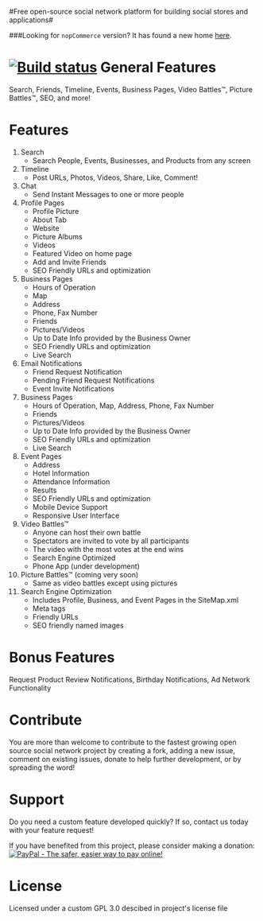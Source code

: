 #Free open-source social network platform for building social stores and applications#

###Looking for `nopCommerce` version? It has found a new home [here](https://github.com/mobsoftware/mobSocial.nopCommercePlugin).

[![Build status](https://ci.appveyor.com/api/projects/status/github/mobSoftware/mobSocial?svg=true)](https://ci.appveyor.com/project/BruceLeggett/mobsocial)
General Features
=========
Search, Friends, Timeline, Events, Business Pages, Video Battles™, Picture Battles™, SEO, and more!

Features
=========
1. Search
    *   Search People, Events, Businesses, and Products from any screen   
2. Timeline
    *   Post URLs, Photos, Videos, Share, Like, Comment!
3. Chat
    * Send Instant Messages to one or more people
4. Profile Pages
    *    Profile Picture
    *    About Tab
    *    Website
    *    Picture Albums
    *    Videos
    *    Featured Video on home page
    *    Add and Invite Friends
    *    SEO Friendly URLs and optimization 
 5. Business Pages
    *   Hours of Operation
    *   Map
    *   Address
    *   Phone, Fax Number
    *   Friends
    *   Pictures/Videos
    *   Up to Date Info provided by the Business Owner 
    *   SEO Friendly URLs and optimization
    *   Live Search
6. Email Notifications
    *    Friend Request Notification
    *    Pending Friend Request Notifications
    *    Event Invite Notifications
7. Business Pages
    *    Hours of Operation, Map, Address, Phone, Fax Number
    *    Friends
    *    Pictures/Videos
    *    Up to Date Info provided by the Business Owner 
    *    SEO Friendly URLs and optimization
    *    Live Search
8. Event Pages 
    *    Address
    *    Hotel Information
    *    Attendance Information
    *    Results
    *    SEO Friendly URLs and optimization
    *    Mobile Device Support
    *    Responsive User Interface
9. Video Battles™
    *    Anyone can host their own battle
    *    Spectators are invited to vote by all participants
    *    The video with the most votes at the end wins
    *    Search Engine Optimized
    *    Phone App (under development)
10. Picture Battles™ (coming very soon)
    *    Same as video battles except using pictures
11. Search Engine Optimization
    *    Includes Profile, Business, and Event Pages in the SiteMap.xml
    *    Meta tags
    *    Friendly URLs
    *    SEO friendly named images

Bonus Features
=========
Request Product Review Notifications, Birthday Notifications, Ad Network Functionality

Contribute
===========
You are more than welcome to contribute to the fastest growing open source social network project by creating a fork, adding a new issue, comment on existing issues, donate to help further development, or by spreading the word!

Support
===========
Do you need a custom feature developed quickly? If so, contact us today with your feature request!

If you have benefited from this project, please consider making a donation:<br>
<a href="https://www.paypal.com/cgi-bin/webscr?cmd=_s-xclick&hosted_button_id=HV5PM336G96B2"><img src="https://www.paypalobjects.com/en_US/i/btn/btn_donate_LG.gif" border="0" alt="PayPal - The safer, easier way to pay online!"></img></a>

License
===========
Licensed under a custom GPL 3.0 descibed in project's license file

